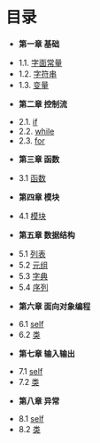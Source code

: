目录
===

* **第一章 基础**
 - 1.1. [字面常量](Chapter01/1.1-Basics.md#%E5%AD%97%E9%9D%A2%E5%B8%B8%E9%87%8F)
 - 1.2. [字符串](Chapter01/1.1-Basics.md#%E5%AD%97%E7%AC%A6%E4%B8%B2)
 - 1.3. [变量](Chapter01/1.1-Basics.md#%E5%8F%98%E9%87%8F)
* **第二章 控制流**
 - 2.1. [if](Chapter02/2.1-statement.md)
 - 2.2. [while](Chapter02/2.1-statement.md)
 - 2.3. [for](Chapter02/2.1-statement.md)
* **第三章 函数**
 - 3.1 [函数](Chapter03/3.1-function.md)
* **第四章 模块**
 - 4.1 [模块](Chapter04/4.1-method.md)
* **第五章 数据结构**
 - 5.1 [列表](Chapter05/5.1-interface.md)
 - 5.2 [元组](Chapter05/5.1-interface.md)
 - 5.3 [字典](Chapter05/5.1-interface.md)
 - 5.4 [序列](Chapter05/5.1-interface.md)
* **第六章 面向对象编程**
 - 6.1 [self](Chapter06/6.1-goroutine.md)
 - 6.2 [类](Chapter06/6.2-channel.md)
* **第七章 输入输出**
 - 7.1 [self](Chapter06/6.1-goroutine.md)
 - 7.2 [类](Chapter06/6.2-channel.md)
* **第八章 异常**
 - 8.1 [self](Chapter06/6.1-goroutine.md)
 - 8.2 [类](Chapter06/6.2-channel.md)

